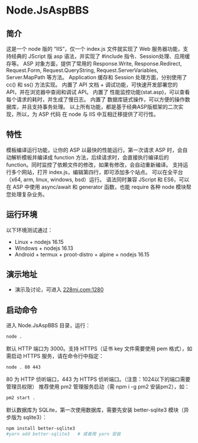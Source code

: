 # Node.JsAspBBS

## 简介
这是一个 node 版的 “IIS”，仅一个 index.js 文件就实现了 Web 服务器功能，支持经典的 JScript 版 asp 语法，并实现了 #include 指令、Session处理、应用缓存等。
ASP 对象方面，提供了常用的 Response.Write, Response.Redirect, Request.Form, Request.QueryString, Request.ServerVariables, Server.MapPath 等方法。
Application 缓存和 Session 处理方面，分别使用了 cc() 和 ss() 方法实现。
内置了 API 文档 + 调试功能，可快速开发部署您的 API，并在浏览器中查阅和调试 API。
内置了 性能监控功能(stat.asp)，可以查看每个请求的耗时，并生成了慢日志。
内置了 数据库链式操作，可以方便的操作数据库，并且支持事务处理。
以上所有功能，都是基于经典ASP版框架的二次实现，所以，为 ASP 代码 在 node 与 IIS 中互相迁移提供了可行性。

## 特性
模板编译运行功能，让你的 ASP 以最快的性能运行。第一次请求 ASP 时，会自动解析模板并编译成 function 方法，后续请求时，会直接执行编译后的 function。同时监控了依赖文件的修改，如果有修改，会自动重新编译。
支持运行多个网站，打开 index.js，编辑第四行，即可添加多个站点。
可以在全平台（x64, arm, linux, windows, bsd）运行。
语法同时兼容 JScript 和 ES6，可以在 ASP 中使用 async/await 和 generator 函数，也能 require 各种 node 模块帮您处理复杂业务。

## 运行环境
以下环境测试通过：
- Linux + nodejs 16.15
- Windows + nodejs 16.13
- Android + termux + proot-distro + alpine + nodejs 16.15

## 演示地址
- 演示及讨论，可进入 [228mi.com:1280](http://228mi.com:1280/)

## 启动命令
进入 Node.JsAspBBS 目录，运行：
``` bash
node .
```
默认 HTTP 端口为 3000。支持 HTTPS（证书 key 文件需要使用 pem 格式），如需启动 HTTPS 服务，请在命令行中指定：
``` bash
node . 80 443
```
80 为 HTTP 侦听端口，443 为 HTTPS 侦听端口。（注意：1024以下的端口需要管理员权限）
推荐使用 pm2 管理服务启动（需 npm i -g pm2 安装pm2），如：
``` bash
pm2 start .
```

默认数据库为 SQLite，第一次使用数据库，需要先安装 better-sqlite3 模块（异步版为 sqlite3）：
``` bash
npm install better-sqlite3
#yarn add better-sqlite3   # 或者用 yarn 安装
```